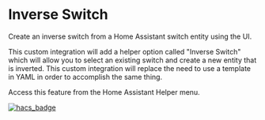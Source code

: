 # Inverse Switch
Create an inverse switch from a Home Assistant switch entity using the UI.

This custom integration will add a helper option called "Inverse Switch"
which will allow you to select an existing switch and create a new entity
that is inverted. This custom integration will replace the need to use
a template in YAML in order to accomplish the same thing.


Access this feature from the Home Assistant Helper menu.

[![hacs_badge](https://img.shields.io/badge/HACS-Default-41BDF5.svg?style=for-the-badge)](https://github.com/hacs/integration)

